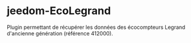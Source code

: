 # jeedom-EcoLegrand

Plugin permettant de récupérer les données des écocompteurs Legrand d'ancienne génération (référence 412000). 

